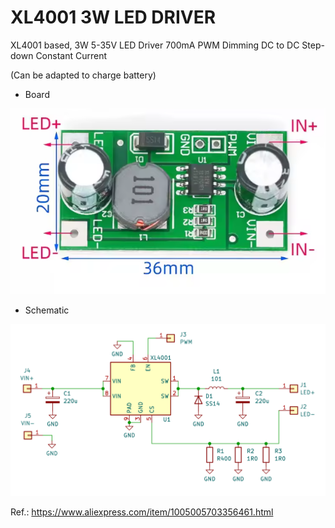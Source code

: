 # XL4001 3W LED DRIVER
XL4001 based, 3W 5-35V LED Driver 700mA PWM Dimming DC to DC Step-down Constant Current

(Can be adapted to charge battery)

- Board

![img](https://raw.githubusercontent.com/rtek1000/XL4001_3W_LED_DRIVER/refs/heads/main/LED%20DRIVER%20700mA%20XL4001.png)

- Schematic

![img](https://raw.githubusercontent.com/rtek1000/XL4001_3W_LED_DRIVER/refs/heads/main/LED%20DRIVER%20700mA%20XL4001_SCH.png)


Ref.: https://www.aliexpress.com/item/1005005703356461.html
